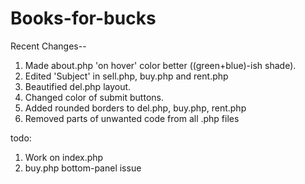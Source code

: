 Books-for-bucks
===============

Recent Changes--

1. Made about.php 'on hover' color better ((green+blue)-ish shade).
2. Edited 'Subject' in sell.php, buy.php and rent.php
3. Beautified del.php layout.
4. Changed color of submit buttons.
5. Added rounded borders to del.php, buy.php, rent.php
6. Removed parts of unwanted code from all .php files

todo:
1. Work on index.php
2. buy.php bottom-panel issue

